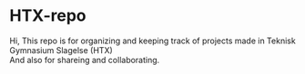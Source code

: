 # HTX-repo

Hi, This repo is for organizing and keeping track of projects made in Teknisk Gymnasium Slagelse (HTX) <br>
And also for shareing and collaborating.
